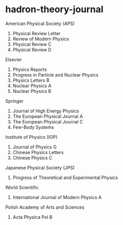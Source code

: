 # hadron-theory-journal

American Physical Society (APS)
1. Physical Review Letter
2. Review of Modern Physics
3. Physical Review C
4. Physical Review D

Elsevier
1. Physics Reports
2. Progress in Particle and Nuclear Physics
3. Physics Letters B
4. Nuclear Physics A 
5. Nuclear Physics B 

Springer
1. Journal of High Energy Physics
2. The European Physical Journal A
3. The European Physical Journal C
4. Few-Body Systems

Institute of Physics (IOP)
1. Journal of Physics G
2. Chinese Physics Letters
3. Chinese Physics C

Japanese Physical Society (JPS)
1. Progress of Theoretical and Experimental Physics

World Scientific
1. International Journal of Modern Physics A

Polish Academy of Arts and Sciences
1. Acta Physica Pol B
